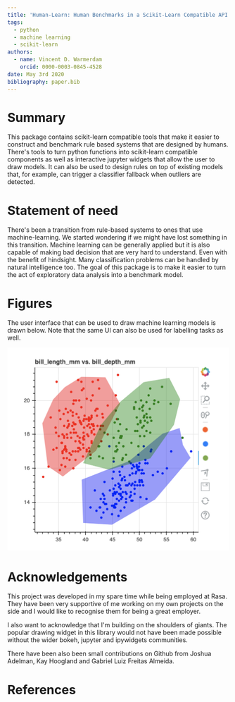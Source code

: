 ```yaml
---
title: 'Human-Learn: Human Benchmarks in a Scikit-Learn Compatible API'
tags:
  - python
  - machine learning
  - scikit-learn
authors:
  - name: Vincent D. Warmerdam
    orcid: 0000-0003-0845-4528
date: May 3rd 2020
bibliography: paper.bib
---
```


# Summary

This package contains scikit-learn compatible tools that make it easier to construct and benchmark rule based systems that are designed by humans. There's tools to turn python functions into scikit-learn compatible components as well as interactive jupyter widgets that allow the user to draw models. It can also be used to design rules on top of existing models that, for example, can trigger a classifier fallback when outliers are detected.

# Statement of need

There's been a transition from rule-based systems to ones that use machine-learning. We started wondering if we might have lost something in this transition. Machine learning can be generally applied but it is also capable of making bad decision that are very hard to understand. Even with the benefit of hindsight. Many classification problems can be handled by natural intelligence too. The goal of this package is to make it easier to turn the act of exploratory data analysis into a benchmark model.

# Figures

The user interface that can be used to draw machine learning models is drawn below. Note that the same UI can also be used for labelling tasks as well.

![](docs/screenshot.png)

# Acknowledgements

This project was developed in my spare time while being employed at Rasa. They have been very supportive of me working on my own projects on the side and I would like to recognise them for being a great employer.

I also want to acknowledge that I'm building on the shoulders of giants. The popular drawing widget in this library would not have been made possible without the wider bokeh, jupyter and ipywidgets communities.

There have been also been small contributions on Github from Joshua Adelman, Kay Hoogland and Gabriel Luiz Freitas Almeida.

# References
